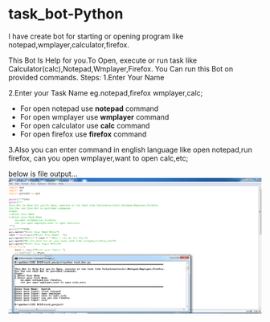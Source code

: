 # task_bot-Python
I have create bot for starting  or opening program like notepad,wmplayer,calculator,firefox.

This Bot Is Help for you.To Open, execute or run task like Calculator(calc),Notepad,Wmplayer,Firefox.
You Can run this Bot on provided commands.
Steps:
1.Enter Your Name

2.Enter your Task Name
    eg.notepad,firefox wmplayer,calc;
* For open notepad use **notepad** command
* For open wmplayer use **wmplayer** command
* For open calculator use **calc** command
* For open firefox use **firefox** command

3.Also you can enter command in english language like
  open notepad,run firefox,
can you open wmplayer,want to open calc,etc;

below is file output...
![GitHub Logo](task_bot_output.png)
